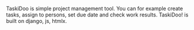 TaskiDoo is simple project management tool. 
You can for example create tasks, assign to persons, set due date and check work results. 
TaskiDoo! is built on django, js, htmlx.

